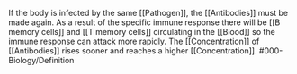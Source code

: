 If the body is infected by the same [[Pathogen]], the [[Antibodies]] must be made again. As a result of the specific immune response there will be [[B memory cells]] and [[T memory cells]] circulating in the [[Blood]] so the immune response can attack more rapidly. The [[Concentration]] of [[Antibodies]] rises sooner and reaches a higher [[Concentration]].
#000-Biology/Definition 